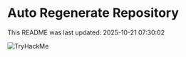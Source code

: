 # Auto Regenerate Repository

This README was last updated: 2025-10-21 07:30:02

 ![TryHackMe](https://tryhackme.com/badge/533634)